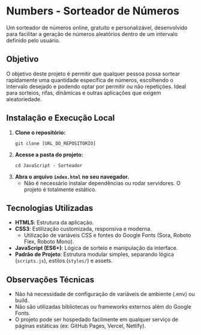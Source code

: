 # Numbers - Sorteador de Números

Um sorteador de números online, gratuito e personalizável, desenvolvido para facilitar a geração de números aleatórios dentro de um intervalo definido pelo usuário.

## Objetivo

O objetivo deste projeto é permitir que qualquer pessoa possa sortear rapidamente uma quantidade específica de números, escolhendo o intervalo desejado e podendo optar por permitir ou não repetições. Ideal para sorteios, rifas, dinâmicas e outras aplicações que exigem aleatoriedade.

## Instalação e Execução Local

1. **Clone o repositório:**
   ```
   git clone [URL_DO_REPOSITORIO]
   ```
2. **Acesse a pasta do projeto:**
   ```
   cd JavaScript - Sorteador
   ```
3. **Abra o arquivo `index.html` no seu navegador.**
   - Não é necessário instalar dependências ou rodar servidores. O projeto é totalmente estático.

## Tecnologias Utilizadas

- **HTML5**: Estrutura da aplicação.
- **CSS3**: Estilização customizada, responsiva e moderna.
  - Utilização de variáveis CSS e fontes do Google Fonts (Sora, Roboto Flex, Roboto Mono).
- **JavaScript (ES6+)**: Lógica de sorteio e manipulação da interface.
- **Padrão de Projeto**: Estrutura modular simples, separando lógica (`scripts.js`), estilos (`styles/`) e assets.

## Observações Técnicas

- Não há necessidade de configuração de variáveis de ambiente (.env) ou build.
- Não são utilizadas bibliotecas ou frameworks externos além do Google Fonts.
- O projeto pode ser hospedado facilmente em qualquer serviço de páginas estáticas (ex: GitHub Pages, Vercel, Netlify).
